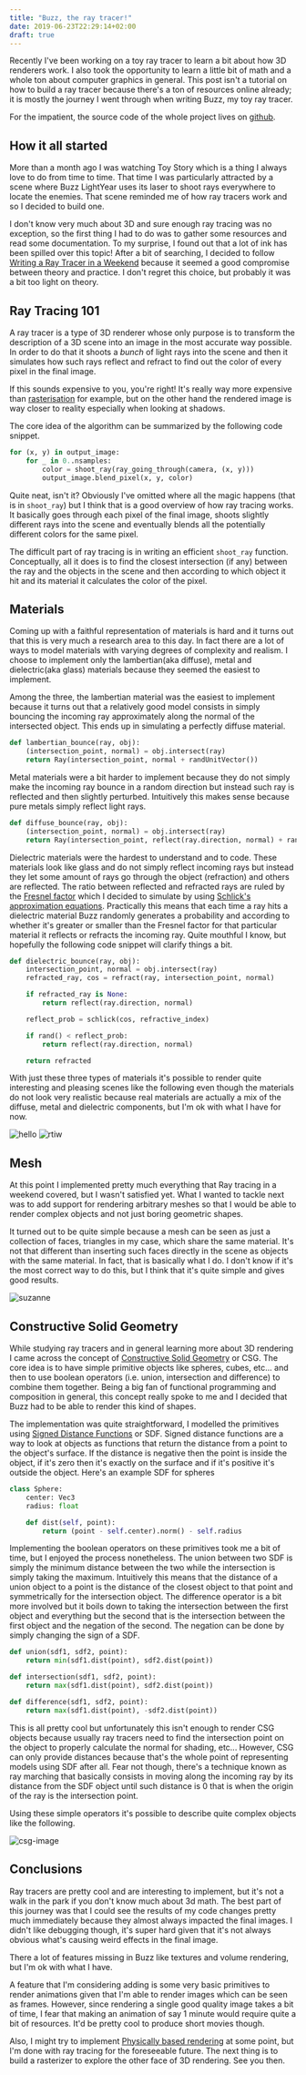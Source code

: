```yaml
---
title: "Buzz, the ray tracer!"
date: 2019-06-23T22:29:14+02:00
draft: true
---
```


Recently I've been working on a toy ray tracer to learn a bit about how 3D
renderers work. I also took the opportunity to learn a little bit of math and a
whole ton about computer graphics in general. This post isn't a tutorial on how
to build a ray tracer because there's a ton of resources online already; it is
mostly the journey I went through when writing Buzz, my toy ray tracer.

For the impatient, the source code of the whole project lives on
[github][r3d-repo].

## How it all started

More than a month ago I was watching Toy Story which is a thing I always love
to do from time to time. That time I was particularly attracted by a scene
where Buzz LightYear uses its laser to shoot rays everywhere to locate the
enemies. That scene reminded me of how ray tracers work and so I decided to
build one.

I don't know very much about 3D and sure enough ray tracing was no exception, so
the first thing I had to do was to gather some resources and read some
documentation. To my surprise, I found out that a lot of ink has been spilled
over this topic! After a bit of searching, I decided to follow [Writing a Ray
Tracer in a Weekend][wrtiw-repo] because it seemed a good compromise between
theory and practice. I don't regret this choice, but probably it was a bit too
light on theory.

## Ray Tracing 101

A ray tracer is a type of 3D renderer whose only purpose is to transform the
description of a 3D scene into an image in the most accurate way possible. In
order to do that it shoots a _bunch_ of light rays into the scene and then it
simulates how such rays reflect and refract to find out the color of every pixel
in the final image.

If this sounds expensive to you, you're right! It's really way more expensive
than [rasterisation][rasterisation] for example, but on the other hand the
rendered image is way closer to reality especially when looking at shadows.

The core idea of the algorithm can be summarized by the following code snippet.

```python
for (x, y) in output_image:
    for _ in 0..nsamples:
        color = shoot_ray(ray_going_through(camera, (x, y)))
        output_image.blend_pixel(x, y, color)
```

Quite neat, isn't it? Obviously I've omitted where all the magic happens (that
is in `shoot_ray`) but I think that is a good overview of how ray tracing
works. It basically goes through each pixel of the final image, shoots slightly
different rays into the scene and eventually blends all the potentially
different colors for the same pixel.

The difficult part of ray tracing is in writing an efficient `shoot_ray`
function. Conceptually, all it does is to find the closest intersection (if any)
between the ray and the objects in the scene and then according to which object
it hit and its material it calculates the color of the pixel.

## Materials

Coming up with a faithful representation of materials is hard and it turns out
that this is very much a research area to this day. In fact there are a lot of
ways to model materials with varying degrees of complexity and realism. I choose
to implement only the lambertian(aka diffuse), metal and dielectric(aka glass)
materials because they seemed the easiest to implement.

Among the three, the lambertian material was the easiest to implement because it
turns out that a relatively good model consists in simply bouncing the incoming
ray approximately along the normal of the intersected object. This ends up in
simulating a perfectly diffuse material.

```python
def lambertian_bounce(ray, obj):
    (intersection_point, normal) = obj.intersect(ray)
    return Ray(intersection_point, normal + randUnitVector())
```

Metal materials were a bit harder to implement because they do not simply make
the incoming ray bounce in a random direction but instead such ray is reflected
and then slightly perturbed. Intuitively this makes sense because pure metals
simply reflect light rays.

```python
def diffuse_bounce(ray, obj):
    (intersection_point, normal) = obj.intersect(ray)
    return Ray(intersection_point, reflect(ray.direction, normal) + randUnitVector())
```

Dielectric materials were the hardest to understand and to code. These materials
look like glass and do not simply reflect incoming rays but instead they let
some amount of rays go through the object (refraction) and others are reflected.
The ratio between reflected and refracted rays are ruled by the [Fresnel
factor][fresnel-factor] which I decided to simulate by using [Schlick's
approximation equations][schlick-approx]. Practically this means that each time
a ray hits a dielectric material Buzz randomly generates a probability and
according to whether it's greater or smaller than the Fresnel factor for that
particular material it reflects or refracts the incoming ray. Quite mouthful I
know, but hopefully the following code snippet will clarify things a bit.

```python
def dielectric_bounce(ray, obj):
    intersection_point, normal = obj.intersect(ray)
    refracted_ray, cos = refract(ray, intersection_point, normal)

    if refracted_ray is None:
        return reflect(ray.direction, normal)

    reflect_prob = schlick(cos, refractive_index)

    if rand() < reflect_prob:
        return reflect(ray.direction, normal)

    return refracted
```

With just these three types of materials it's possible to render quite
interesting and pleasing scenes like the following even though the materials do
not look very realistic because real materials are actually a mix of the
diffuse, metal and dielectric components, but I'm ok with what I have for now.

![hello](/post/buzz/hello.png)
![rtiw](/post/buzz/ray-tracing-in-a-weekend-cover.png)

## Mesh

At this point I implemented pretty much everything that Ray tracing in a weekend
covered, but I wasn't satisfied yet. What I wanted to tackle next was to add
support for rendering arbitrary meshes so that I would be able to render complex
objects and not just boring geometric shapes.

It turned out to be quite simple because a mesh can be seen as just a collection
of faces, triangles in my case, which share the same material. It's not that
different than inserting such faces directly in the scene as objects with the
same material. In fact, that is basically what I do. I don't know if it's the
most correct way to do this, but I think that it's quite simple and gives good
results.

![suzanne](/post/buzz/suzanne.png)

## Constructive Solid Geometry

While studying ray tracers and in general learning more about 3D rendering I
came across the concept of [Constructive Solid Geometry][csg] or CSG. The core
idea is to have simple primitive objects like spheres, cubes, etc... and then to
use boolean operators (i.e. union, intersection and difference) to combine them
together. Being a big fan of functional programming and composition in general,
this concept really spoke to me and I decided that Buzz had to be able to render
this kind of shapes.

The implementation was quite straightforward, I modelled the primitives using
[Signed Distance Functions][signed-distance-functions] or SDF. Signed distance
functions are a way to look at objects as functions that return the distance
from a point to the object's surface. If the distance is negative then the point
is inside the object, if it's zero then it's exactly on the surface and if it's
positive it's outside the object. Here's an example SDF for spheres

```python
class Sphere:
    center: Vec3
    radius: float

    def dist(self, point):
        return (point - self.center).norm() - self.radius

```

Implementing the boolean operators on these primitives took me a bit of time,
but I enjoyed the process nonetheless. The union between two SDF is simply the
minimum distance between the two while the intersection is simply taking the
maximum. Intuitively this means that the distance of a union object to a point
is the distance of the closest object to that point and symmetrically for the
intersection object. The difference operator is a bit more involved but it boils
down to taking the intersection between the first object and everything but the
second that is the intersection between the first object and the negation of the
second. The negation can be done by simply changing the sign of a SDF.

```python
def union(sdf1, sdf2, point):
    return min(sdf1.dist(point), sdf2.dist(point))

def intersection(sdf1, sdf2, point):
    return max(sdf1.dist(point), sdf2.dist(point))

def difference(sdf1, sdf2, point):
    return max(sdf1.dist(point), -sdf2.dist(point))
```

This is all pretty cool but unfortunately this isn't enough to render CSG
objects because usually ray tracers need to find the intersection point on the
object to properly calculate the normal for shading, etc... However, CSG can
only provide distances because that's the whole point of representing models
using SDF after all. Fear not though, there's a technique known as ray marching
that basically consists in moving along the incoming ray by its distance from
the SDF object until such distance is 0 that is when the origin of the ray is
the intersection point.

Using these simple operators it's possible to describe quite complex objects
like the following.

![csg-image](/post/buzz/csg.png)

## Conclusions

Ray tracers are pretty cool and are interesting to implement, but it's not a
walk in the park if you don't know much about 3d math. The best part of this
journey was that I could see the results of my code changes pretty much
immediately because they almost always impacted the final images. I didn't like
debugging though, it's super hard given that it's not always obvious what's
causing weird effects in the final image.

There a lot of features missing in Buzz like textures and volume rendering,
but I'm ok with what I have.

A feature that I'm considering adding is some very basic primitives to render
animations given that I'm able to render images which can be seen as frames.
However, since rendering a single good quality image takes a bit of time, I fear
that making an animation of say 1 minute would require quite a bit of resources.
It'd be pretty cool to produce short movies though.

Also, I might try to implement [Physically based rendering][pbr] at some point,
but I'm done with ray tracing for the foreseeable future. The next thing is to
build a rasterizer to explore the other face of 3D rendering. See you then.

[r3d-repo]: https://github.com/d-dorazio/r3d.git
[wrtiw-repo]: https://github.com/petershirley/raytracinginoneweekend
[rasterisation]: https://en.wikipedia.org/wiki/Rasterisation
[fresnel-factor]: https://en.wikipedia.org/wiki/Fresnel_equations
[schlick-approx]: https://en.wikipedia.org/wiki/Schlick's_approximation
[pbr]: https://en.wikipedia.org/wiki/Physically_based_rendering
[csg]: https://en.wikipedia.org/wiki/Constructive_solid_geometry
[signed-distance-functions]: https://en.wikipedia.org/wiki/Signed_distance_function
